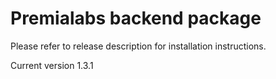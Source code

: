 # Premialabs backend package

Please refer to release description for installation instructions.

Current version 1.3.1